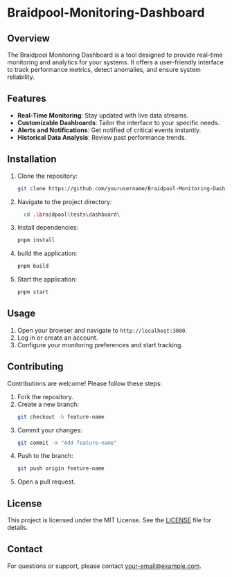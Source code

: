 # Braidpool-Monitoring-Dashboard
## Overview

The Braidpool Monitoring Dashboard is a tool designed to provide real-time monitoring and analytics for your systems. It offers a user-friendly interface to track performance metrics, detect anomalies, and ensure system reliability.

## Features

- **Real-Time Monitoring**: Stay updated with live data streams.
- **Customizable Dashboards**: Tailor the interface to your specific needs.
- **Alerts and Notifications**: Get notified of critical events instantly.
- **Historical Data Analysis**: Review past performance trends.

## Installation

1. Clone the repository:
    ```bash
    git clone https://github.com/yourusername/Braidpool-Monitoring-Dashboard.git
    ```
2. Navigate to the project directory:
    ```bash
      cd .\braidpool\tests\dashboard\
    ```
3. Install dependencies:
    ```bash
   pnpm install
    ```
4. build the application:
    ```bash
    pnpm build
    ```
4. Start the application:
    ```bash
    pnpm start
    ```

## Usage

1. Open your browser and navigate to `http://localhost:3000`.
2. Log in or create an account.
3. Configure your monitoring preferences and start tracking.

## Contributing

Contributions are welcome! Please follow these steps:

1. Fork the repository.
2. Create a new branch:
    ```bash
    git checkout -b feature-name
    ```
3. Commit your changes:
    ```bash
    git commit -m "Add feature-name"
    ```
4. Push to the branch:
    ```bash
    git push origin feature-name
    ```
5. Open a pull request.

## License

This project is licensed under the MIT License. See the [LICENSE](LICENSE) file for details.

## Contact

For questions or support, please contact [your-email@example.com](mailto:your-email@example.com).